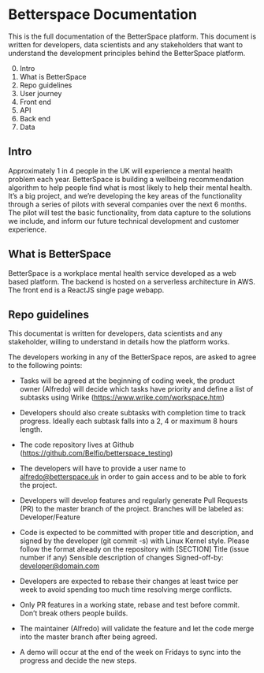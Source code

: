 # Betterspace Documentation
This is the full documentation of the BetterSpace platform. This document is written for developers, data scientists and any stakeholders that want to understand the development principles behind the BetterSpace platform.

0. Intro
1. What is BetterSpace
2. Repo guidelines
3. User journey
4. Front end
5. API
6. Back end
7. Data


## Intro

Approximately 1 in 4 people in the UK will experience a mental health problem each year. BetterSpace is building a wellbeing recommendation algorithm to help people find what is most likely to help their mental health. It’s a big project, and we’re developing the key areas of the functionality through a series of pilots with several companies over the next 6 months. The pilot will test the basic functionality, from data capture to the solutions we include, and inform our future technical development and customer experience. 

## What is BetterSpace

BetterSpace is a workplace mental health service developed as a web based platform. The backend is hosted on a serverless architecture in AWS. The front end is a ReactJS single page webapp.

## Repo guidelines
This documentat is written for developers, data scientists and any stakeholder, willing to understand in details how the platform works.

The developers working in any of the BetterSpace repos, are asked to agree to the following points:
- Tasks will be agreed at the beginning of coding week, the product owner (Alfredo) will decide which tasks have priority and define a list of subtasks using Wrike (https://www.wrike.com/workspace.htm)

- Developers should also create subtasks with completion time to track progress. Ideally each subtask falls into a 2, 4 or maximum 8 hours length.

- The code repository lives at Github (https://github.com/Belfio/betterspace_testing)

- The developers will have to provide a user name to alfredo@betterspace.uk in order to gain access and to be able to fork the project.

- Developers will develop features and regularly generate Pull Requests (PR) to the master branch of the project. Branches will be labeled as: Developer/Feature

- Code is expected to be committed with proper title and description, and signed by the developer (git commit -s) with Linux Kernel style. Please follow the format already on the repository with
[SECTION] Title (issue number if any) Sensible description of changes Signed-off-by: developer@domain.com

- Developers are expected to rebase their changes at least twice per week to avoid spending too much time resolving merge conflicts.

- Only PR features in a working state, rebase and test before commit. Don’t break others people builds.

- The maintainer (Alfredo) will validate the feature and let the code merge into the master branch after being agreed.

- A demo will occur at the end of the week on Fridays to sync into the progress and decide the new steps.


